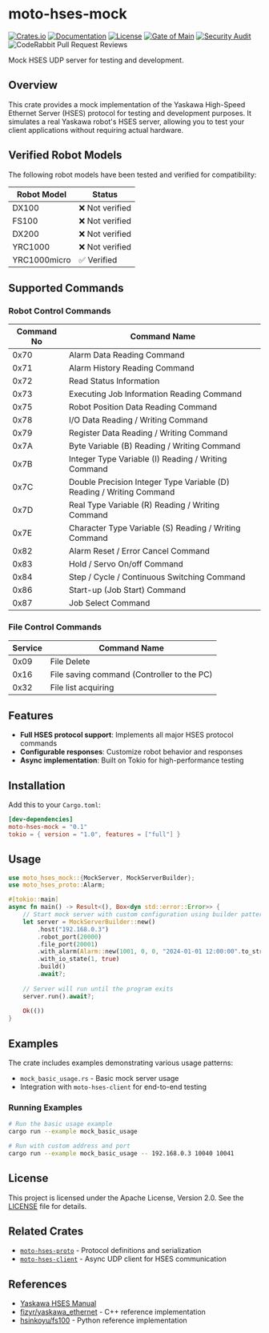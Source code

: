 # moto-hses-mock

[![Crates.io](https://img.shields.io/crates/v/moto-hses-mock)](https://crates.io/crates/moto-hses-mock)
[![Documentation](https://docs.rs/moto-hses-mock/badge.svg)](https://docs.rs/moto-hses-mock)
[![License](https://img.shields.io/crates/l/moto-hses-mock)](https://crates.io/crates/moto-hses-mock)
[![Gate of Main](https://github.com/masayuki-kono/moto-hses/actions/workflows/gate-of-main.yml/badge.svg)](https://github.com/masayuki-kono/moto-hses/actions/workflows/gate-of-main.yml)
[![Security Audit](https://github.com/masayuki-kono/moto-hses/actions/workflows/security-audit.yml/badge.svg)](https://github.com/masayuki-kono/moto-hses/actions/workflows/security-audit.yml)
![CodeRabbit Pull Request Reviews](https://img.shields.io/coderabbit/prs/github/masayuki-kono/moto-hses?utm_source=oss&utm_medium=github&utm_campaign=masayuki-kono%2Fmoto-hses&labelColor=171717&color=FF570A&link=https%3A%2F%2Fcoderabbit.ai&label=CodeRabbit+Reviews)

Mock HSES UDP server for testing and development.

## Overview

This crate provides a mock implementation of the Yaskawa High-Speed Ethernet Server (HSES) protocol for testing and development purposes. It simulates a real Yaskawa robot's HSES server, allowing you to test your client applications without requiring actual hardware.

## Verified Robot Models

The following robot models have been tested and verified for compatibility:

| Robot Model | Status |
|-------------|--------|
| DX100 | ❌ Not verified |
| FS100 | ❌ Not verified |
| DX200 | ❌ Not verified |
| YRC1000 | ❌ Not verified |
| YRC1000micro | ✅ Verified |

## Supported Commands

### Robot Control Commands

| Command No | Command Name |
|------------|--------------|
| 0x70 | Alarm Data Reading Command |
| 0x71 | Alarm History Reading Command |
| 0x72 | Read Status Information |
| 0x73 | Executing Job Information Reading Command |
| 0x75 | Robot Position Data Reading Command |
| 0x78 | I/O Data Reading / Writing Command |
| 0x79 | Register Data Reading / Writing Command |
| 0x7A | Byte Variable (B) Reading / Writing Command |
| 0x7B | Integer Type Variable (I) Reading / Writing Command |
| 0x7C | Double Precision Integer Type Variable (D) Reading / Writing Command |
| 0x7D | Real Type Variable (R) Reading / Writing Command |
| 0x7E | Character Type Variable (S) Reading / Writing Command |
| 0x82 | Alarm Reset / Error Cancel Command |
| 0x83 | Hold / Servo On/off Command |
| 0x84 | Step / Cycle / Continuous Switching Command |
| 0x86 | Start-up (Job Start) Command |
| 0x87 | Job Select Command |

### File Control Commands

| Service | Command Name |
|---------|--------------|
| 0x09 | File Delete |
| 0x16 | File saving command (Controller to the PC) |
| 0x32 | File list acquiring |

## Features

- **Full HSES protocol support**: Implements all major HSES protocol commands
- **Configurable responses**: Customize robot behavior and responses
- **Async implementation**: Built on Tokio for high-performance testing

## Installation

Add this to your `Cargo.toml`:

```toml
[dev-dependencies]
moto-hses-mock = "0.1"
tokio = { version = "1.0", features = ["full"] }
```

## Usage

```rust
use moto_hses_mock::{MockServer, MockServerBuilder};
use moto_hses_proto::Alarm;

#[tokio::main]
async fn main() -> Result<(), Box<dyn std::error::Error>> {
    // Start mock server with custom configuration using builder pattern
    let server = MockServerBuilder::new()
        .host("192.168.0.3")
        .robot_port(20000)
        .file_port(20001)
        .with_alarm(Alarm::new(1001, 0, 0, "2024-01-01 12:00:00".to_string(), "Test alarm".to_string()))
        .with_io_state(1, true)
        .build()
        .await?;
    
    // Server will run until the program exits
    server.run().await?;
    
    Ok(())
}
```

## Examples

The crate includes examples demonstrating various usage patterns:

- `mock_basic_usage.rs` - Basic mock server usage
- Integration with `moto-hses-client` for end-to-end testing

### Running Examples

```bash
# Run the basic usage example
cargo run --example mock_basic_usage

# Run with custom address and port
cargo run --example mock_basic_usage -- 192.168.0.3 10040 10041
```

## License

This project is licensed under the Apache License, Version 2.0. See the [LICENSE](https://github.com/masayuki-kono/moto-hses/blob/main/LICENSE) file for details.

## Related Crates

- [`moto-hses-proto`](https://crates.io/crates/moto-hses-proto) - Protocol definitions and serialization
- [`moto-hses-client`](https://crates.io/crates/moto-hses-client) - Async UDP client for HSES communication

## References

- [Yaskawa HSES Manual](https://www.motoman.com/getmedia/16B5CD92-BD0B-4DE0-9DC9-B71D0B6FE264/160766-1CD.pdf.aspx?ext=.pdf)
- [fizyr/yaskawa_ethernet](https://github.com/fizyr/yaskawa_ethernet) - C++ reference implementation
- [hsinkoyu/fs100](https://github.com/hsinkoyu/fs100) - Python reference implementation
